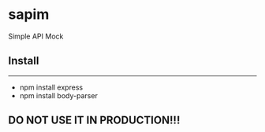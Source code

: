 # sapim
Simple API Mock

## Install

---
* npm install express
* npm install body-parser

## DO NOT USE IT IN PRODUCTION!!!